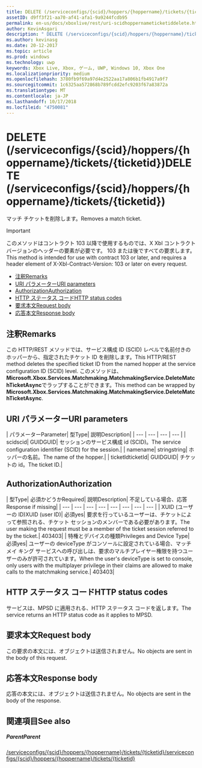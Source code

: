 ```yaml
---
title: DELETE (/serviceconfigs/{scid}/hoppers/{hoppername}/tickets/{ticketid})
assetID: d9ff3f21-aa70-af41-afa1-9a9244fcdb95
permalink: en-us/docs/xboxlive/rest/uri-scidhoppernameticketiddelete.html
author: KevinAsgari
description: " DELETE (/serviceconfigs/{scid}/hoppers/{hoppername}/tickets/{ticketid})"
ms.author: kevinasg
ms.date: 20-12-2017
ms.topic: article
ms.prod: windows
ms.technology: uwp
keywords: Xbox Live, Xbox, ゲーム, UWP, Windows 10, Xbox One
ms.localizationpriority: medium
ms.openlocfilehash: 3780fb9f69a97d4e2522aa17a806b1fb4917a9f7
ms.sourcegitcommit: 1c6325aa572868b789fcdd2efc9203f67a83872a
ms.translationtype: MT
ms.contentlocale: ja-JP
ms.lasthandoff: 10/17/2018
ms.locfileid: "4750081"
---
```

# <a name="delete-serviceconfigsscidhoppershoppernameticketsticketid"></a><span data-ttu-id="0e8d1-104">DELETE (/serviceconfigs/{scid}/hoppers/{hoppername}/tickets/{ticketid})</span><span class="sxs-lookup"><span data-stu-id="0e8d1-104">DELETE (/serviceconfigs/{scid}/hoppers/{hoppername}/tickets/{ticketid})</span></span>

<span data-ttu-id="0e8d1-105">マッチ チケットを削除します。</span><span class="sxs-lookup"><span data-stu-id="0e8d1-105">Removes a match ticket.</span></span>

> [!IMPORTANT]
> <span data-ttu-id="0e8d1-106">このメソッドはコントラクト 103 以降で使用するものでは、X Xbl コントラクト バージョンのヘッダーの要素が必要です。 103 または後ですべての要求します。</span><span class="sxs-lookup"><span data-stu-id="0e8d1-106">This method is intended for use with contract 103 or later, and requires a header element of X-Xbl-Contract-Version: 103 or later on every request.</span></span>

  * [<span data-ttu-id="0e8d1-107">注釈</span><span class="sxs-lookup"><span data-stu-id="0e8d1-107">Remarks</span></span>](#ID4ET)
  * [<span data-ttu-id="0e8d1-108">URI パラメーター</span><span class="sxs-lookup"><span data-stu-id="0e8d1-108">URI parameters</span></span>](#ID4E2)
  * [<span data-ttu-id="0e8d1-109">Authorization</span><span class="sxs-lookup"><span data-stu-id="0e8d1-109">Authorization</span></span>](#ID4EGB)
  * [<span data-ttu-id="0e8d1-110">HTTP ステータス コード</span><span class="sxs-lookup"><span data-stu-id="0e8d1-110">HTTP status codes</span></span>](#ID4EOC)
  * [<span data-ttu-id="0e8d1-111">要求本文</span><span class="sxs-lookup"><span data-stu-id="0e8d1-111">Request body</span></span>](#ID4EXC)
  * [<span data-ttu-id="0e8d1-112">応答本文</span><span class="sxs-lookup"><span data-stu-id="0e8d1-112">Response body</span></span>](#ID4ECD)

<a id="ID4ET"></a>


## <a name="remarks"></a><span data-ttu-id="0e8d1-113">注釈</span><span class="sxs-lookup"><span data-stu-id="0e8d1-113">Remarks</span></span>

<span data-ttu-id="0e8d1-114">この HTTP/REST メソッドでは、サービス構成 ID (SCID) レベルで名前付きのホッパーから、指定されたチケット ID を削除します。</span><span class="sxs-lookup"><span data-stu-id="0e8d1-114">This HTTP/REST method deletes the specified ticket ID from the named hopper at the service configuration ID (SCID) level.</span></span> <span data-ttu-id="0e8d1-115">このメソッドは、 **Microsoft.Xbox.Services.Matchmaking.MatchmakingService.DeleteMatchTicketAsync**でラップすることができます。</span><span class="sxs-lookup"><span data-stu-id="0e8d1-115">This method can be wrapped by **Microsoft.Xbox.Services.Matchmaking.MatchmakingService.DeleteMatchTicketAsync**.</span></span>  
<a id="ID4E2"></a>


## <a name="uri-parameters"></a><span data-ttu-id="0e8d1-116">URI パラメーター</span><span class="sxs-lookup"><span data-stu-id="0e8d1-116">URI parameters</span></span>

| <span data-ttu-id="0e8d1-117">パラメーター</span><span class="sxs-lookup"><span data-stu-id="0e8d1-117">Parameter</span></span>| <span data-ttu-id="0e8d1-118">型</span><span class="sxs-lookup"><span data-stu-id="0e8d1-118">Type</span></span>| <span data-ttu-id="0e8d1-119">説明</span><span class="sxs-lookup"><span data-stu-id="0e8d1-119">Description</span></span>|
| --- | --- | --- | --- |
| <span data-ttu-id="0e8d1-120">scid</span><span class="sxs-lookup"><span data-stu-id="0e8d1-120">scid</span></span>| <span data-ttu-id="0e8d1-121">GUID</span><span class="sxs-lookup"><span data-stu-id="0e8d1-121">GUID</span></span>| <span data-ttu-id="0e8d1-122">セッションのサービス構成 id (SCID)。</span><span class="sxs-lookup"><span data-stu-id="0e8d1-122">The service configuration identifier (SCID) for the session.</span></span>|
| <span data-ttu-id="0e8d1-123">name</span><span class="sxs-lookup"><span data-stu-id="0e8d1-123">name</span></span>| <span data-ttu-id="0e8d1-124">string</span><span class="sxs-lookup"><span data-stu-id="0e8d1-124">string</span></span>| <span data-ttu-id="0e8d1-125">ホッパーの名前。</span><span class="sxs-lookup"><span data-stu-id="0e8d1-125">The name of the hopper.</span></span>|
| <span data-ttu-id="0e8d1-126">ticketId</span><span class="sxs-lookup"><span data-stu-id="0e8d1-126">ticketId</span></span>| <span data-ttu-id="0e8d1-127">GUID</span><span class="sxs-lookup"><span data-stu-id="0e8d1-127">GUID</span></span>| <span data-ttu-id="0e8d1-128">チケットの id。</span><span class="sxs-lookup"><span data-stu-id="0e8d1-128">The ticket ID.</span></span>|

<a id="ID4EGB"></a>


## <a name="authorization"></a><span data-ttu-id="0e8d1-129">Authorization</span><span class="sxs-lookup"><span data-stu-id="0e8d1-129">Authorization</span></span>

| <span data-ttu-id="0e8d1-130">型</span><span class="sxs-lookup"><span data-stu-id="0e8d1-130">Type</span></span>| <span data-ttu-id="0e8d1-131">必須かどうか</span><span class="sxs-lookup"><span data-stu-id="0e8d1-131">Required</span></span>| <span data-ttu-id="0e8d1-132">説明</span><span class="sxs-lookup"><span data-stu-id="0e8d1-132">Description</span></span>| <span data-ttu-id="0e8d1-133">不足している場合、応答</span><span class="sxs-lookup"><span data-stu-id="0e8d1-133">Response if missing</span></span>|
| --- | --- | --- | --- | --- | --- | --- | --- |
| <span data-ttu-id="0e8d1-134">XUID (ユーザーの ID)</span><span class="sxs-lookup"><span data-stu-id="0e8d1-134">XUID (user ID)</span></span>| <span data-ttu-id="0e8d1-135">必須</span><span class="sxs-lookup"><span data-stu-id="0e8d1-135">yes</span></span>| <span data-ttu-id="0e8d1-136">要求を行っているユーザーは、チケットによって参照される、チケット セッションのメンバーである必要があります。</span><span class="sxs-lookup"><span data-stu-id="0e8d1-136">The user making the request must be a member of the ticket session referred to by the ticket.</span></span>| <span data-ttu-id="0e8d1-137">403</span><span class="sxs-lookup"><span data-stu-id="0e8d1-137">403</span></span>|
| <span data-ttu-id="0e8d1-138">特権とデバイスの種類</span><span class="sxs-lookup"><span data-stu-id="0e8d1-138">Privileges and Device Type</span></span>| <span data-ttu-id="0e8d1-139">必須</span><span class="sxs-lookup"><span data-stu-id="0e8d1-139">yes</span></span>| <span data-ttu-id="0e8d1-140">ユーザーの deviceType がコンソールに設定されている場合、マッチメイ キング サービスへの呼び出しは、要求のマルチプレイヤー権限を持つユーザーのみが許可されています。</span><span class="sxs-lookup"><span data-stu-id="0e8d1-140">When the user's deviceType is set to console, only users with the multiplayer privilege in their claims are allowed to make calls to the matchmaking service.</span></span>| <span data-ttu-id="0e8d1-141">403</span><span class="sxs-lookup"><span data-stu-id="0e8d1-141">403</span></span>|

<a id="ID4EOC"></a>


## <a name="http-status-codes"></a><span data-ttu-id="0e8d1-142">HTTP ステータス コード</span><span class="sxs-lookup"><span data-stu-id="0e8d1-142">HTTP status codes</span></span>

<span data-ttu-id="0e8d1-143">サービスは、MPSD に適用される、HTTP ステータス コードを返します。</span><span class="sxs-lookup"><span data-stu-id="0e8d1-143">The service returns an HTTP status code as it applies to MPSD.</span></span>  
<a id="ID4EXC"></a>


## <a name="request-body"></a><span data-ttu-id="0e8d1-144">要求本文</span><span class="sxs-lookup"><span data-stu-id="0e8d1-144">Request body</span></span>

<span data-ttu-id="0e8d1-145">この要求の本文には、オブジェクトは送信されません。</span><span class="sxs-lookup"><span data-stu-id="0e8d1-145">No objects are sent in the body of this request.</span></span>

<a id="ID4ECD"></a>


## <a name="response-body"></a><span data-ttu-id="0e8d1-146">応答本文</span><span class="sxs-lookup"><span data-stu-id="0e8d1-146">Response body</span></span>

<span data-ttu-id="0e8d1-147">応答の本文には、オブジェクトは送信されません。</span><span class="sxs-lookup"><span data-stu-id="0e8d1-147">No objects are sent in the body of the response.</span></span>

<a id="ID4EPD"></a>


## <a name="see-also"></a><span data-ttu-id="0e8d1-148">関連項目</span><span class="sxs-lookup"><span data-stu-id="0e8d1-148">See also</span></span>

<a id="ID4ERD"></a>


##### <a name="parent"></a><span data-ttu-id="0e8d1-149">Parent</span><span class="sxs-lookup"><span data-stu-id="0e8d1-149">Parent</span></span>  

[<span data-ttu-id="0e8d1-150">/serviceconfigs/{scid}/hoppers/{hoppername}/tickets/{ticketid}</span><span class="sxs-lookup"><span data-stu-id="0e8d1-150">/serviceconfigs/{scid}/hoppers/{hoppername}/tickets/{ticketid}</span></span>](uri-scidhoppernameticketid.md)
